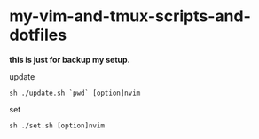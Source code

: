 # my-vim-and-tmux-scripts-and-dotfiles

**this is just for backup my setup.**

update
```
sh ./update.sh `pwd` [option]nvim
```
set
```
sh ./set.sh [option]nvim
```
